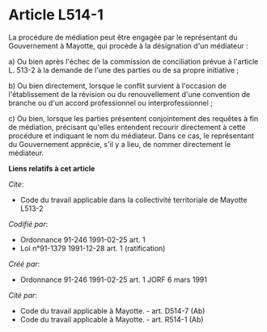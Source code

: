 # Article L514-1

La procédure de médiation peut être engagée par le représentant du Gouvernement à Mayotte, qui procède à la désignation d'un
médiateur :

a) Ou bien après l'échec de la commission de conciliation prévue à l'article L. 513-2 à la demande de l'une des parties ou de
sa propre initiative ;

b) Ou bien directement, lorsque le conflit survient à l'occasion de l'établissement de la révision ou du renouvellement d'une
convention de branche ou d'un accord professionnel ou interprofessionnel ;

c) Ou bien, lorsque les parties présentent conjointement des requêtes à fin de médiation, précisant qu'elles entendent
recourir directement à cette procédure et indiquant le nom du médiateur. Dans ce cas, le représentant du Gouvernement
apprécie, s'il y a lieu, de nommer directement le médiateur.

**Liens relatifs à cet article**

_Cite_:

  - Code du travail applicable dans la collectivité territoriale de Mayotte L513-2

_Codifié par_:

  - Ordonnance 91-246 1991-02-25 art. 1
  - Loi n°91-1379 1991-12-28 art. 1 (ratification)

_Créé par_:

  - Ordonnance 91-246 1991-02-25 art. 1 JORF 6 mars 1991

_Cité par_:

  - Code du travail applicable à Mayotte. - art. D514-7 (Ab)
  - Code du travail applicable à Mayotte. - art. R514-1 (Ab)
